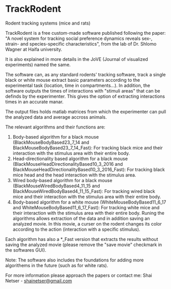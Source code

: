 # TrackRodent
Rodent tracking systems (mice and rats)

TrackRodent is a free custom-made software published following the paper: 
"A novel system for tracking social preference dynamics reveals sex-, strain- and species-specific characteristics",
from the lab of Dr. Shlomo Wagner at Haifa university.

It is also explained in more details in the JoVE (Journal of visualized experiments) named the same. 

The software can, as any standard rodents' tracking software, track a single black or white mouse extract basic parameters according to the experimental task (location, time in compartments...). In addition, the software outputs the times of interactions with "stimuli areas" that can be definds by the experimenter. This gives the option of extracting interactions times in an accurate manar. 

The output files holds matlab matrices from which the experimenter can pull the analyzed data and average accross animals.

The relevant algorithms and their functions are:
1) Body-based algorithm for a black mouse (BlackMouseBodyBased23_7_14 and BlackMouseBodyBased23_7_14_Fast):
   For tracking black mice and their interaction with the stimulus area with their entire body.
2) Head-directionality based algorithm for a black mouse (BlackMouseHeadDirectionalityBased10_3_2016 and BlackMouseHeadDirectionalityBased10_3_2016_Fast):
   For tracking black mice head and the head interaction with the stimulus area.
3) Wired body-based algorithm for a black mouse (BlackMouseWiredBodyBased4_11_15 and BlackMouseWiredBodyBased4_11_15_Fast):
   For tracking wired black mice and their interaction with the stimulus area with their entire body.
4) Body-based algorithm for a white mouse (WhiteMouseBodyBased11_6_17 and WhiteMouseBodyBased11_6_17_Fast):
   For tracking white mice and their interaction with the stimulus area with their entire body.
Runing the algorithms allows extraction of the data and in addition saving an analyzed movie. In this movie, a curser on the rodent changes its color according to the action (interaction with a specific stimulus). 

Each algorithm has also a *_Fast version that extracts the results without saving the analyzed movie (please remove the "save movie" checkmark in the softwares GUI).

Note: The software also includes the foundations for adding more algorithems in the future (such as for white rats).

For more information please approach the papers or contact me: 
Shai Netser - shainetser@gmail.com

